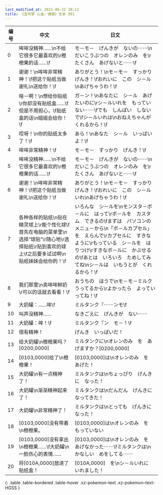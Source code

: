 ```yaml
---
last_modified_at: 2021-06-22 20:12
title: 《宝可梦 心金／魂银》文本 391
---
```

| 编号 | 中文 | 日文 |
| ---- | ---- | ---- |
| 0 | 哞哞没精神……\n不给它很多它最喜欢的\r橙橙果的话……\f | モ－モ－　げんきが　ないの⋯⋯\nだいこうぶつの　オレンのみ　を\rたくさん　あげないと⋯⋯\f |
| 1 | 谢谢！\n哞哞非常精神！\f把这个贴纸当做谢礼\n送给你！\f | ありがとう！\nモ－モ－　すっかり　げんき！\fおれいに　この　シ－ル\nあげちゃうわ！\f |
| 2 | 啥－啊！\n想给你贴纸\r你却没有贴纸盒……\f但是不用担心，\f贴纸盒的话\n姐姐会给你！\f | ガ－ン！\nあなたに　シ－ル　あげたいのに\rシ－ルいれを　もっていない⋯⋯\fでも　しんぱい　しないで\fシ－ルいれは\nおねえちゃんが　くれるから！\f |
| 3 | 哎呀！\n你的贴纸太多了！\f | あら！\nあなた　シ－ル　いっぱいよ！\f |
| 4 | 哞哞非常精神！\f | モ－モ－　すっかり　げんき！\f |
| 5 | 哞哞没精神……\n不给它很多它最喜欢的\r橙橙果的话……\f | モ－モ－　げんきが　ないの⋯⋯\nだいこうぶつの　オレンのみ　を\rたくさん　あげないと⋯⋯\f |
| 6 | 谢谢！\n哞哞非常精神！\f把这个贴纸当做谢礼\n送给你！\f | ありがとう！\nモ－モ－　すっかり　げんき！\fおれいに　この　シ－ルいれ\nあげちゃうわ！\f |
| 7 | 各种各样的贴纸\n贴在精灵球上\r能个性化球\f首先在电脑的菜单里\n选择“球贴”\r随心地\r选择贴纸\r贴到喜欢的球上\f之后要多试试啊\n贴纸妹妹会给你的！\f | いろんな　シ－ルを\nモンスタ－ボ－ルに　はって\rボ－ルを　カスタム　できるの\fまずは　パソコンの　メニュ－から\n「ボ－ルカプセル」を　えらんで\rカプセルに　すきなように\rもっている　シ－ルを　はりつけ\rすきなボ－ルに　かぶせるの\fあとは　いろいろ　ためしてみてね\nシ－ルは　いもうとが　くれるから！\f |
| 8 | 我们那里\n卖哞哞鲜奶\r可以的话就去看看！\f | おうちの　ほうで\nモ－モ－ミルク　うってるから\rよかったら　よっていってね！\f |
| 9 | 大奶罐：……哞\f | ミルタンク『⋯⋯ンモ\f |
| 10 | 叫声没精神…… | なきごえに　げんきが　ない⋯⋯ |
| 11 | 大奶罐：哞！\f | ミルタンク『ン　モ－！\f |
| 12 | 很有精神！ | げんき　いっぱいだ！ |
| 13 | 给大奶罐\n橙橙果吗？[0200,0000] | ミルタンクに\nオレンのみ　を　あげますか？[0200,0000] |
| 14 | [0103,0000]给了\n橙橙果！ | [0103,0000]は\nオレンのみ　を　あげた！ |
| 15 | 大奶罐\n有一点精神了！ | ミルタンクは\nちょっぴり　げんきに　なった！ |
| 16 | 大奶罐\n渐渐精神起来了！ | ミルタンクは\nだんだん　げんきに　なってきた！ |
| 17 | 大奶罐\n非常精神了！ | ミルタンクは\nとっても　げんきに　なった！ |
| 18 | [0103,0000]没有带着\n橙橙果。 | [0103,0000]は\nオレンのみ　を　もっていない |
| 19 | [0103,0000]没有拿出\n橙橙果……\f大奶罐\n一脸伤心的表情…… | [0103,0000]は\nオレンのみ　を　あげなかった⋯⋯\fミルタンクは\nかなしい　めをしてる⋯⋯ |
| 20 | 将[010A,0000]放进了贴纸盒！ | [010A,0000]　を\nシ－ルいれに　いれました！ |
{: .table .table-bordered .table-hover .xz-pokemon-text .xz-pokemon-text-HGSS }